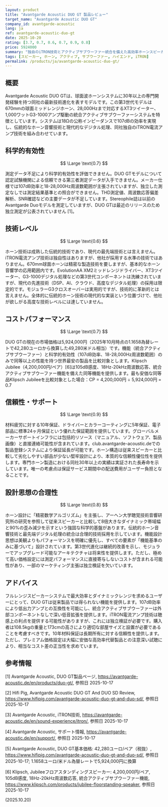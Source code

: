 ```yaml
---
layout: product
title: "Avantgarde Acoustic DUO GT 製品レビュー"
target_name: "Avantgarde Acoustic DUO GT"
company_id: avantgarde-acoustic
lang: ja
ref: avantgarde-acoustic-duo-gt
date: 2025-10-20
rating: [3.7, 0.7, 0.6, 0.7, 0.9, 0.8]
price: 5924000
summary: "独自のiTRON技術とアクティブサブウーファー統合を備えた高効率ホーンスピーカーシステム。プレミアム価格帯で直接的な競合製品が存在しない製品です。"
tags: [スピーカー, ホーン, アクティブ, サブウーファー, ハイエンド, iTRON]
permalink: /products/ja/avantgarde-acoustic-duo-gt/
---
```


## 概要

Avantgarde Acoustic DUO GTは、球面波ホーンシステムに30年以上の専門開発経験を持つ同社の最新技術進化を表すモデルです。この第3世代モデルは670mmの球面ミッドレンジホーン、28,000Hzまで対応するXT3ツイーター、1,000ワットG3-1000アンプ駆動の統合アクティブサブウーファーシステムを特徴としています。システムは18Ωの公称インピーダンスで107dBの効率を実現し、伝統的なホーン音響技術と現代的なデジタル処理、同社独自のiTRON電流アンプ技術を組み合わせています。

## 科学的有効性

$$ \Large \text{0.7} $$

測定データ不足により科学的有効性を評価できません。DUO GTモデルについて認定試験機関による信頼できる第三者測定データが入手できません。メーカー仕様では107dB効率と18-28,000Hz周波数範囲が主張されていますが、独立した測定なしでは測定結果基準との照合ができません。THD測定値、周波数応答偏差解析、SNR確認などの主要データが不足しています。Stereophile誌は以前のAvantgarde Duoモデルを測定していますが、DUO GTは最近のリリースのため独立測定が公表されていません [1]。

## 技術レベル

$$ \Large \text{0.6} $$

ホーン技術は成熟した伝統的技術であり、現代の最先端技術とは言えません。iTRON電流アンプ技術は独自性はありますが、他社が採用する水準の技術ではありません。670mm球面ホーンは精密な製造技術を要しますが、基本的なホーン音響学の応用範囲内です。EvolutionAA XM2ミッドレンジドライバー、XT3ツイーター、G3-1000デジタル処理などの第3世代コンポーネントは洗練されていますが、現代の先進技術（DSP、AI、クラウド、高度なデジタル処理）の採用は限定的です。モジュラーG3クロスオーバーは実用的ですが、技術的に革新的とは言えません。全体的に伝統的ホーン技術の現代的な実装という位置づけで、他社が欲しがる高度な技術レベルには達していません。

## コストパフォーマンス

$$ \Large \text{0.7} $$

DUO GTの現在の市場価格は5,924,000円（2025年10月時点の1.1658為替レートで42,280ユーロから換算した49,280米ドル相当）です。機能（統合アクティブサブウーファー）と科学的有効性（107dB効率、18-28,000Hz周波数範囲）のみで同等以上の性能を持つ世界最安の製品を比較対象とします。Klipsch Jubilee（4,200,000円/ペア）[6]は105dB感度、18Hz-20kHz周波数応答、統合アクティブサブウーファー機能を備えた同等機能を提供します。最も安価な同等品Klipsch Jubileeを比較対象とした場合：CP = 4,200,000円 ÷ 5,924,000円 = 0.7

## 信頼性・サポート

$$ \Large \text{0.9} $$

材料疲労に対する10年保証、ドライバーとカラーコーティングに5年保証、電子部品に標準24ヶ月保証という優れた保証範囲を提供しています。グローバルメーカーサポートインフラには包括的リソース（マニュアル、ソフトウェア、製品画像）と直接連絡可能性が含まれています。club.avantgarde-acoustic.deでの製品登録システムにより保証延長が可能です。ホーン構造は従来スピーカーと比較して劣化しやすい部品が少ない堅牢設計により、本質的な信頼性優位性を提供します。専門ホーン製造における同社30年以上の実績は実証された長寿命を示しています。唯一の考慮点は保証サービス期間中の配送費用がユーザー負担となることです。

## 設計思想の合理性

$$ \Large \text{0.8} $$

ホーン設計に「精密数学アルゴリズム」を主張し、アーヘン大学聴覚技術音響研究所の研究を参照して従来スピーカーと比較して8倍大きなダイナミック帯域幅と90%の歪み減少を示すという強固な科学的基盤があります。伝統的ホーン音響技術と最先端デジタル処理の統合は合理的技術採用を示しています。機能設計思想は美観よりもパフォーマンスを明確に優先し、すべての要素が「機能基準のみに基づいて」設計されています。第3世代進化は継続的改善を示し、モジュラーでアップグレード可能なアーキテクチャは将来性を提供します。ただし、極めて高い価格設定には測定パフォーマンスに直接寄与しないコストが含まれる可能性があり、一部のマーケティング主張は独立検証を欠いています。

## アドバイス

フルレンジスピーカーシステムで最大効率とダイナミックレンジを求めるユーザーにとって、DUO GTは従来製品では得られない機能を提供します。107dB効率により低出力アンプとの互換性を可能にし、統合アクティブサブウーファーは外部コンポーネントなしで深い低音拡張を提供します。iTRON電流アンプ技術は聴感上の利点を提供する可能性がありますが、これには独立検証が必要です。購入者は108.5kgの重量と173cmの高さにより適切な部屋サイズと設置が必要であることを考慮すべきです。10年材料保証は長期所有に対する信頼性を提供します。ただし、プレミアム価格設定は大幅に安価な高効率代替製品との注意深い試聴により、相当なコスト差の正当性を求めています。

## 参考情報

[1] Avantgarde Acoustic, DUO GT製品ページ, https://avantgarde-acoustic.de/en/products/duo-gt/, 参照日 2025-10-17

[2] Hifi Pig, Avantgarde Acoustic DUO GT And DUO SD Review, https://www.hifipig.com/avantgarde-acoustic-duo-gt-and-duo-sd/, 参照日 2025-10-17

[3] Avantgarde Acoustic, iTRON技術, https://avantgarde-acoustic.de/en/sound-experience/itron/, 参照日 2025-10-17

[4] Avantgarde Acoustic, サポート情報, https://avantgarde-acoustic.de/en/support/, 参照日 2025-10-17

[5] Avantgarde Acoustic, DUO GT基本価格: 42,280ユーロ/ペア（税抜）, https://www.hifipig.com/avantgarde-acoustic-duo-gt-and-duo-sd/, 参照日 2025-10-17; 1.1658ユーロ/米ドル為替レートで5,924,000円に換算

[6] Klipsch, Jubileeフロアスタンディングスピーカー: 4,200,000円/ペア, 105dB感度, 18Hz-20kHz周波数応答, 統合アクティブサブウーファー機能, https://www.klipsch.com/products/jubilee-floorstanding-speaker, 参照日 2025-10-17

(2025.10.20)